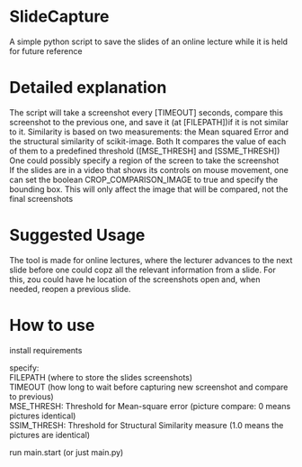 # SlideCapture
A simple python script to save the slides of an online lecture while it is held for future reference

# Detailed explanation
The script will take a screenshot every [TIMEOUT] seconds, compare this screenshot to the previous one, and save it (at [FILEPATH])if it is not similar to it. Similarity is based on two measurements: the Mean squared Error and the structural similarity of scikit-image. Both It compares the value of each of them to a predefined threshold ([MSE_THRESH] and [SSME_THRESH])  
One could possibly specify a region of the screen to take the screenshot  
If the slides are in a video that shows its controls on mouse movement, one can set the boolean CROP_COMPARISON_IMAGE to true and specify the bounding box. This will only affect the image that will be compared, not the final screenshots

# Suggested Usage
The tool is made for online lectures, where the lecturer advances to the next slide before one could copz all the relevant information from a slide. For this, zou could have he location of the screenshots open and, when needed, reopen a previous slide.


# How to use
install requirements  
  
specify:   
FILEPATH (where to store the slides screenshots)  
TIMEOUT (how long to wait before capturing new screenshot and compare to previous)  
MSE_THRESH: Threshold for Mean-square error (picture compare: 0 means pictures identical)  
SSIM_THRESH: Threshold for Structural Similarity measure (1.0 means the pictures are identical)  
  
run main.start (or just main.py)  
